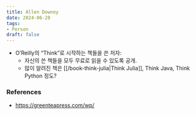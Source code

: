 ```yaml
---
title: Allen Downey
date: 2024-06-28
tags:
- Person
draft: false
---
```



- O’Reilly의 “Think”로 시작하는 책들을 쓴 저자:
    - 자신의 쓴 책들을 모두 무료로 읽을 수 있도록 공개.
    - 많이 알려진 책은 [[/book-think-julia|Think Julia]], Think Java, Think Python 정도?


### References
- https://greenteapress.com/wp/